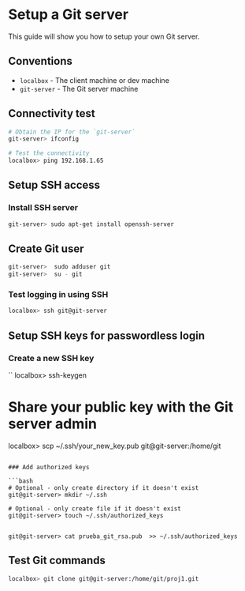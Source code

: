 # Setup a Git server

This guide will show you how to setup your own Git server.

## Conventions

 - `localbox` - The client machine or dev machine
 - `git-server` - The Git server machine
 
## Connectivity test

```bash
# Obtain the IP for the `git-server`
git-server> ifconfig

# Test the connectivity
localbox> ping 192.168.1.65
```

## Setup SSH access

### Install SSH server

```bash
git-server> sudo apt-get install openssh-server
```

## Create Git user

```bash
git-server>  sudo adduser git
git-server>  su - git
```

### Test logging in using SSH

```bash
localbox> ssh git@git-server
```


## Setup SSH keys for passwordless login

### Create a new SSH key

``
localbox> ssh-keygen
# Share your public key with the Git server admin
localbox> scp ~/.ssh/your_new_key.pub git@git-server:/home/git

```

### Add authorized keys

```bash
# Optional - only create directory if it doesn't exist
git@git-server> mkdir ~/.ssh

# Optional - only create file if it doesn't exist
git@git-server> touch ~/.ssh/authorized_keys


git@git-server> cat prueba_git_rsa.pub  >> ~/.ssh/authorized_keys 
```

## Test Git commands

```bash
localbox> git clone git@git-server:/home/git/proj1.git
```

